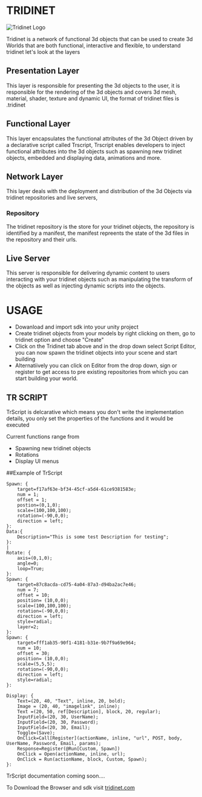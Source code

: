 # TRIDINET

![Tridinet Logo](https://tridinet.com/untitled.png "Tridinet")

Tridinet is a network of functional 3d objects that can be used to create 3d Worlds that are both functional, interactive and flexible, to understand tridinet let's look at the layers

## Presentation Layer

This layer is responsible for presenting the 3d objects to the user, it is responsible for the rendering of the 3d objects and covers 3d mesh, material, shader, texture and dynamic UI, the format of tridinet files is .tridinet

## Functional Layer

This layer encapsulates the functional attributes of the 3d Object driven by a declarative script called Trscript, Trscript enables developers to inject functional attributes into the 3d objects such as spawning new tridinet objects, embedded and displaying data, animations and more.

## Network Layer

This layer deals with the deployment and distribution of the 3d Objects via tridinet repositories and live servers,

### Repository
The tridinet repository is the store for your tridinet objects, the repository is identified by a manifest, the manifest repreents the state of the 3d files in the repository and their urls.

## Live Server
This server is responsible for delivering dynamic content to users interacting with your tridinet objects such as manipulating the transform of the objects as well as injecting dynamic scripts into the objects.

# USAGE

- Dowanload and import sdk into your unity project
- Create tridinet objects from your models by right clicking on them, go to tridinet option and choose "Create"
- Click on the Tridinet tab above and in the drop down select Script Editor, you can now spawn the tridinet objects into your scene and start building
- Alternatiively you can click on Editor from the drop down, sign or register to get access to pre existing repositories  from which you can start building your world.

## TR SCRIPT

TrScript is delcarative which means you don't write the implementation details, you only set the properties of the functions and it would be executed

Current functions range from
- Spawning new tridinet objects
- Rotations
- Display UI menus

##Example of TrScript

```
Spawn: {
	target=f17af63e-bf34-45cf-a5d4-61ce9381583e;
	num = 1;
	offset = 1;
	postion=(0,1,0);
	scale=(100,100,100);
	rotation=(-90,0,0);
	direction = left;
}:
Data:{
	Description="This is some test Description for testing";
}:
|
Rotate: {
	axis=(0,1,0);
	angle=0; 
	loop=True;
}:
Spawn: {
	target=87c8acda-cd75-4a04-87a3-d94ba2ac7e46;
	num = 7;
	offset = 10;
	position= (10,0,0);
	scale=(100,100,100);
	rotation=(-90,0,0);
	direction = left;
	style=radial;
    layer=2;
}:
Spawn: {
	target=fff1ab35-90f1-4181-b31e-9b7f9a69e964;
	num = 10;
	offset = 30;
	position= (10,0,0);
	scale=(5,5,5);
	rotation=(-90,0,0);
	direction = left;
	style=radial;
}:

Display: {
	Text=(20, 40, "Text", inline, 20, bold);
	Image = (20, 40, "imagelink", inline);
	Text =(20, 50, ref[Description], block, 20, regular);
    InputField=(20, 30, UserName);
    InputField=(20, 30, Password);
    InputField=(20, 30, Email);
    Toggle=(Save);
    OnClick=Call[Register](actionName, inline, "url", POST, body, UserName, Password, Email, params);
	Response=Register(@Run[Custom, Spawn])
	OnClick = Open(actionName, inline, url);
    OnClick = Run(actionName, block, Custom, Spawn);
}:

```

TrScript documentation coming soon....

To Download the Browser and sdk visit [tridinet.com](https://tridinet.com)